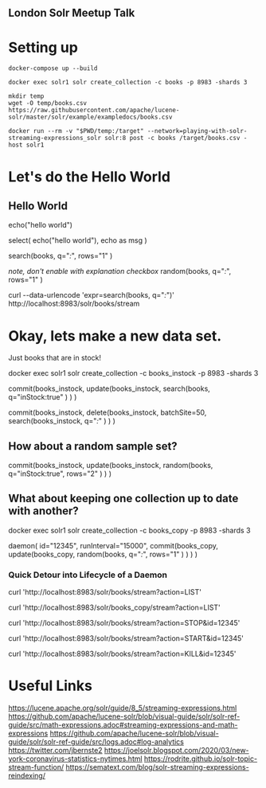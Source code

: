 London Solr Meetup Talk
--------------------------


# Setting up

```
docker-compose up --build

docker exec solr1 solr create_collection -c books -p 8983 -shards 3

mkdir temp
wget -O temp/books.csv https://raw.githubusercontent.com/apache/lucene-solr/master/solr/example/exampledocs/books.csv

docker run --rm -v "$PWD/temp:/target" --network=playing-with-solr-streaming-expressions_solr solr:8 post -c books /target/books.csv -host solr1
```

# Let's do the Hello World

## Hello World

echo("hello world")

select(
  echo("hello world"),
  echo as msg
)

search(books,
     q="*:*",
     rows="1"
)

_note, don't enable with explanation checkbox_
random(books,
     q="*:*",
     rows="1"
)

curl --data-urlencode 'expr=search(books, q="*:*")' http://localhost:8983/solr/books/stream  


# Okay, lets make a new data set.

Just books that are in stock!

docker exec solr1 solr create_collection -c books_instock -p 8983 -shards 3

commit(books_instock,
  update(books_instock,
    search(books,
         q="inStock:true"
    )
  )
)



commit(books_instock,
  delete(books_instock, batchSite=50,
    search(books_instock,
          q="*:*"
    )
  )
)

## How about a random sample set?

commit(books_instock,
  update(books_instock,
    random(books,
         q="inStock:true",
         rows="2"
    )
  )
)


## What about keeping one collection up to date with another?

docker exec solr1 solr create_collection -c books_copy -p 8983 -shards 3

daemon(
  id="12345",
  runInterval="15000",
  commit(books_copy,
    update(books_copy,
      random(books,
           q="*:*",
           rows="1"
      )
    )
  )
)

### Quick Detour into Lifecycle of a Daemon
curl 'http://localhost:8983/solr/books/stream?action=LIST'

curl 'http://localhost:8983/solr/books_copy/stream?action=LIST'

curl 'http://localhost:8983/solr/books/stream?action=STOP&id=12345'

curl 'http://localhost:8983/solr/books/stream?action=START&id=12345'

curl 'http://localhost:8983/solr/books/stream?action=KILL&id=12345'






# Useful Links
https://lucene.apache.org/solr/guide/8_5/streaming-expressions.html
https://github.com/apache/lucene-solr/blob/visual-guide/solr/solr-ref-guide/src/math-expressions.adoc#streaming-expressions-and-math-expressions
https://github.com/apache/lucene-solr/blob/visual-guide/solr/solr-ref-guide/src/logs.adoc#log-analytics
https://twitter.com/jbernste2
https://joelsolr.blogspot.com/2020/03/new-york-coronavirus-statistics-nytimes.html
https://rodrite.github.io/solr-topic-stream-function/
https://sematext.com/blog/solr-streaming-expressions-reindexing/
